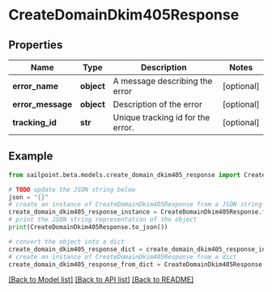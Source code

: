 # CreateDomainDkim405Response


## Properties

Name | Type | Description | Notes
------------ | ------------- | ------------- | -------------
**error_name** | **object** | A message describing the error | [optional] 
**error_message** | **object** | Description of the error | [optional] 
**tracking_id** | **str** | Unique tracking id for the error. | [optional] 

## Example

```python
from sailpoint.beta.models.create_domain_dkim405_response import CreateDomainDkim405Response

# TODO update the JSON string below
json = "{}"
# create an instance of CreateDomainDkim405Response from a JSON string
create_domain_dkim405_response_instance = CreateDomainDkim405Response.from_json(json)
# print the JSON string representation of the object
print(CreateDomainDkim405Response.to_json())

# convert the object into a dict
create_domain_dkim405_response_dict = create_domain_dkim405_response_instance.to_dict()
# create an instance of CreateDomainDkim405Response from a dict
create_domain_dkim405_response_from_dict = CreateDomainDkim405Response.from_dict(create_domain_dkim405_response_dict)
```
[[Back to Model list]](../README.md#documentation-for-models) [[Back to API list]](../README.md#documentation-for-api-endpoints) [[Back to README]](../README.md)


